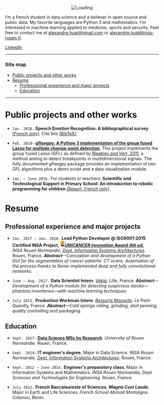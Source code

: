 <center><img alt="Loading" src="http://25.media.tumblr.com/tumblr_lritgdc4d61qlnzs9o1_500.gif" width="200"></center>

I’m a french student in data science and a believer in open source and public data. My favorite languages are Python 3 and mathematics. I'm interested in machine learning applied to medicine, sports and security. Feel free to contact me at <alexandre.huat@gmail.com> or <alexandre.huat@insa-rouen.fr>.

[LinkedIn](https://www.linkedin.com/in/alexandre-huat/?locale=en_US)

------------

### Site map

* [Public projects and other works](#public-projects-and-other-works)
* [Resume](#resume)
    * [Professionnal experience and major projects](#professional-experience-and-major-projects)
    * [Education](#education)

-----------------

# Public projects and other works

* `Jan. 2018.` __Speech Emotion Recognition: A bibliographical survey__ [[French only]](SER_Survey_fr.pdf). Cite this [(BibTeX)](SER_Survey_cite_this.bib).

* `Feb. 2018–` __[gflsegpy: A Python 3 implementation of the group fused Lasso for multiple change-point detection](https://github.com/alexandrehuat/gflsegpy)__. This project implements the group fused Lasso (GFL) as defined by [Bleakley and Vert, 2011](https://arxiv.org/abs/1106.4199), a method aiming to detect breakpoints in multidimensional signals. The fully documented gflsegpy package provides an implementation of two GFL algorithms plus a demo script and a data visualization module.

* `Jan. – June 2016.` For students or teachers: __Scientific and Technological Support in Primary School: An introduction to robotic programming for children__ [[Report, French only]](https://www.dropbox.com/s/s3966fsgtphrx1s/ASTEP2016_AlexandreHuat_Rapport.pdf?dl=0).

# Resume

## Professional experience and major projects

* `Jan. 2017 – Jan. 2018.`  __Lead Python Developer @ ISO9001:2015 Certified INSA Project__, <img alt="Award" src="images/award-medal.png" height="20">__*[UNICANCER Innovation Award 4th ed.](http://www.unicancer.fr/actualites/groupe/prix-unicancer-l’innovation-2017-les-centres-reinventent-cancerologie-pour-les-patients#bodycomp)*__ _INSA Rouen Normandie, [Dept. Information Systems Architectures](http://asi.insa-rouen.fr/?language=en)_. Rouen, France. _**Abstract**—Conception and development of a Python GUI for the segmentation of cancer patients' CT scans. Automation of the process thanks to Keras-implemented deep and fully convolutional networks._

* `June – Aug. 2017.` __Data Scientist Intern__. _[Vekia](http://www.vekia.co.uk)_. Lille, France. _**Abstract**—Development of a Python module for detecting suspicious stocks—phantom inventories—with machine learning techniques._

* `July 2013.` __Production Workman Intern__. _[Ressorts Masselin](http://www.masselin.com/fr/)_. Le Petit-Quevilly, France. _**Abstract**—Cold springs rolling, grinding, shot peening, quality controlling and packaging._


## Education

* `Sept. 2017–` __[Data Science MSc by Research](http://mastersid.univ-rouen.fr/eng/index_en.php)__. _University of Rouen Normandie_. Rouen, France.

* `Sept. 2014–` __IT engineer's degree__, Major in Data Science. _INSA Rouen Normandie, [Dept. Information Systems Architectures](http://asi.insa-rouen.fr/?language=en)_. Rouen, France.

* `Sept. 2012 – June 2014.` __Engineer's preparatory class__, Major in Information Systems and Mathematics. _INSA Rouen Normandie, Dept. Sciences and Technologies for Engineering_. Rouen, France.

* `July 2012.` __French Baccalaureate of Sciences__, ***Magna Cum Laude***, Major in Earth and Life Sciences. _French School Abroad Montaigne_. Cotonou, Benin.

